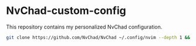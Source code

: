 # NvChad-custom-config

This repository contains my personalized NvChad configuration.

```bash
git clone https://github.com/NvChad/NvChad ~/.config/nvim --depth 1 && git clone git@github.com:mkaesz/NvChad-custom-config.git ~/.config/nvim/lua/custom --depth 1 && nvim
```
